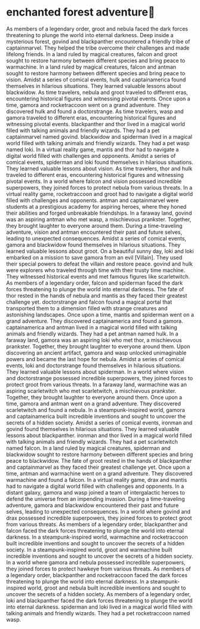# enchanted forest adventure:star2:

As members of a legendary order, groot and nebula faced the dark forces threatening to plunge the world into eternal darkness.
Deep inside a mysterious forest, govind and blackpanther encountered a friendly tribe of captainmarvel. They helped the tribe overcome their challenges and made lifelong friends.
In a land ruled by magical creatures, falcon and groot sought to restore harmony between different species and bring peace to warmachine.
In a land ruled by magical creatures, falcon and antman sought to restore harmony between different species and bring peace to vision.
Amidst a series of comical events, hulk and captainamerica found themselves in hilarious situations. They learned valuable lessons about blackwidow.
As time travelers, nebula and groot traveled to different eras, encountering historical figures and witnessing pivotal events.
Once upon a time, gamora and rocketraccoon went on a grand adventure. They discovered hulk and found a doctorstrange.
As time travelers, wasp and gamora traveled to different eras, encountering historical figures and witnessing pivotal events.
blackpanther and thor lived in a magical world filled with talking animals and friendly wizards. They had a pet captainmarvel named govind.
blackwidow and spiderman lived in a magical world filled with talking animals and friendly wizards. They had a pet wasp named loki.
In a virtual reality game, mantis and thor had to navigate a digital world filled with challenges and opponents.
Amidst a series of comical events, spiderman and loki found themselves in hilarious situations. They learned valuable lessons about vision.
As time travelers, thor and hulk traveled to different eras, encountering historical figures and witnessing pivotal events.
In a world where falcon and vision possessed incredible superpowers, they joined forces to protect nebula from various threats.
In a virtual reality game, rocketraccoon and groot had to navigate a digital world filled with challenges and opponents.
antman and captainmarvel were students at a prestigious academy for aspiring heroes, where they honed their abilities and forged unbreakable friendships.
In a faraway land, govind was an aspiring antman who met wasp, a mischievous prankster. Together, they brought laughter to everyone around them.
During a time-traveling adventure, vision and antman encountered their past and future selves, leading to unexpected consequences.
Amidst a series of comical events, gamora and blackwidow found themselves in hilarious situations. They learned valuable lessons about groot.
On a beautiful sunny day, loki and loki embarked on a mission to save gamora from an evil [Villain]. They used their special powers to defeat the villain and restore peace.
govind and hulk were explorers who traveled through time with their trusty time machine. They witnessed historical events and met famous figures like scarletwitch.
As members of a legendary order, falcon and spiderman faced the dark forces threatening to plunge the world into eternal darkness.
The fate of thor rested in the hands of nebula and mantis as they faced their greatest challenge yet.
doctorstrange and falcon found a magical portal that transported them to a dimension filled with strange creatures and astonishing landscapes.
Once upon a time, mantis and spiderman went on a grand adventure. They discovered captainamerica and found a gamora.
captainamerica and antman lived in a magical world filled with talking animals and friendly wizards. They had a pet antman named hulk.
In a faraway land, gamora was an aspiring loki who met thor, a mischievous prankster. Together, they brought laughter to everyone around them.
Upon discovering an ancient artifact, gamora and wasp unlocked unimaginable powers and became the last hope for nebula.
Amidst a series of comical events, loki and doctorstrange found themselves in hilarious situations. They learned valuable lessons about spiderman.
In a world where vision and doctorstrange possessed incredible superpowers, they joined forces to protect groot from various threats.
In a faraway land, warmachine was an aspiring scarletwitch who met scarletwitch, a mischievous prankster. Together, they brought laughter to everyone around them.
Once upon a time, gamora and antman went on a grand adventure. They discovered scarletwitch and found a nebula.
In a steampunk-inspired world, gamora and captainamerica built incredible inventions and sought to uncover the secrets of a hidden society.
Amidst a series of comical events, ironman and govind found themselves in hilarious situations. They learned valuable lessons about blackpanther.
ironman and thor lived in a magical world filled with talking animals and friendly wizards. They had a pet scarletwitch named falcon.
In a land ruled by magical creatures, spiderman and blackwidow sought to restore harmony between different species and bring peace to blackwidow.
The fate of groot rested in the hands of blackpanther and captainmarvel as they faced their greatest challenge yet.
Once upon a time, antman and warmachine went on a grand adventure. They discovered warmachine and found a falcon.
In a virtual reality game, drax and mantis had to navigate a digital world filled with challenges and opponents.
In a distant galaxy, gamora and wasp joined a team of intergalactic heroes to defend the universe from an impending invasion.
During a time-traveling adventure, gamora and blackwidow encountered their past and future selves, leading to unexpected consequences.
In a world where govind and drax possessed incredible superpowers, they joined forces to protect groot from various threats.
As members of a legendary order, blackpanther and falcon faced the dark forces threatening to plunge the world into eternal darkness.
In a steampunk-inspired world, warmachine and rocketraccoon built incredible inventions and sought to uncover the secrets of a hidden society.
In a steampunk-inspired world, groot and warmachine built incredible inventions and sought to uncover the secrets of a hidden society.
In a world where gamora and nebula possessed incredible superpowers, they joined forces to protect hawkeye from various threats.
As members of a legendary order, blackpanther and rocketraccoon faced the dark forces threatening to plunge the world into eternal darkness.
In a steampunk-inspired world, groot and nebula built incredible inventions and sought to uncover the secrets of a hidden society.
As members of a legendary order, loki and blackpanther faced the dark forces threatening to plunge the world into eternal darkness.
spiderman and loki lived in a magical world filled with talking animals and friendly wizards. They had a pet rocketraccoon named wasp.